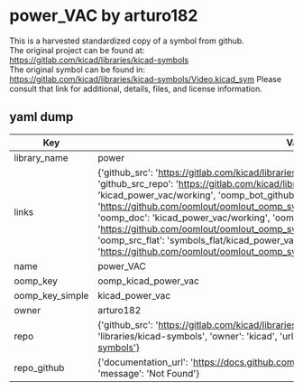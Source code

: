 # power_VAC by arturo182  
This is a harvested standardized copy of a symbol from github.  
The original project can be found at:  
https://gitlab.com/kicad/libraries/kicad-symbols  
The original symbol can be found in:
https://gitlab.com/kicad/libraries/kicad-symbols/Video.kicad_sym
Please consult that link for additional, details, files, and license information.  
## yaml dump  
| Key | Value |  
| --- | --- |  
| library_name | power |  
| links | {'github_src': 'https://gitlab.com/kicad/libraries/kicad-symbols/Video.kicad_sym', 'github_src_repo': 'https://gitlab.com/kicad/libraries/kicad-symbols', 'oomp_bot': 'kicad_power_vac/working', 'oomp_bot_github': 'https://github.com/oomlout/oomlout_oomp_symbol_bot/tree/main/kicad_power_vac/working', 'oomp_doc': 'kicad_power_vac/working', 'oomp_doc_github': 'https://github.com/oomlout/oomlout_oomp_symbol_doc/tree/main/kicad_power_vac/working', 'oomp_src_flat': 'symbols_flat/kicad_power_vac/working', 'oomp_src_flat_github': 'https://github.com/oomlout/oomlout_oomp_symbol_src/tree/main/kicad_power_vac/working'} |  
| name | power_VAC |  
| oomp_key | oomp_kicad_power_vac |  
| oomp_key_simple | kicad_power_vac |  
| owner | arturo182 |  
| repo | {'github_src': 'https://gitlab.com/kicad/libraries/kicad-symbols/Video.kicad_sym', 'name': 'libraries/kicad-symbols', 'owner': 'kicad', 'url': 'https://gitlab.com/kicad/libraries/kicad-symbols'} |  
| repo_github | {'documentation_url': 'https://docs.github.com/rest/repos/repos#get-a-repository', 'message': 'Not Found'} |  

